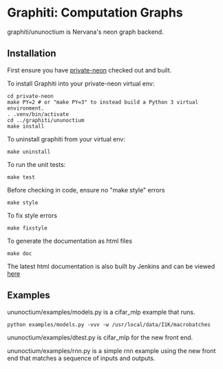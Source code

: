 # Graphiti: Computation Graphs

graphiti/ununoctium is Nervana's neon graph backend.

## Installation

First ensure you have [private-neon](https://github.com/NervanaSystems/private-neon) checked out and built.

To install Graphiti into your private-neon virtual env:

```
cd private-neon
make PY=2 # or "make PY=3" to instead build a Python 3 virtual environment.
. .venv/bin/activate
cd ../graphiti/ununoctium
make install
```

To uninstall graphiti from your virtual env:
```
make uninstall
```

To run the unit tests:
```
make test
```

Before checking in code, ensure no "make style" errors
```
make style
```

To fix style errors
```
make fixstyle
```

To generate the documentation as html files
```
make doc
```

The latest html documentation is also built by Jenkins and can be viewed
[here](http://jenkins.localdomain:8080/job/NEON_Graphiti_Integration_Test/lastSuccessfulBuild/artifact/ununoctium/doc/build/html/index.html)


## Examples

ununoctium/examples/models.py is a cifar_mlp example that runs.

```
python examples/models.py -vvv -w /usr/local/data/I1K/macrobatches
```

ununoctium/examples/dtest.py is cifar_mlp for the new front end.

ununoctium/examples/rnn.py is a simple rnn example using the new front end that matches a sequence of inputs and outputs.
